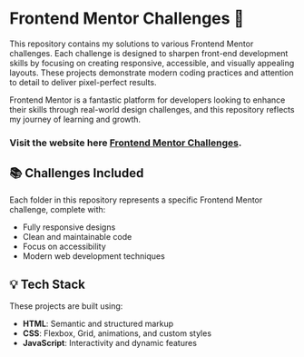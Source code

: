 # Frontend Mentor Challenges 🚀  

This repository contains my solutions to various Frontend Mentor challenges. Each challenge is designed to sharpen front-end development skills by focusing on creating responsive, accessible, and visually appealing layouts. These projects demonstrate modern coding practices and attention to detail to deliver pixel-perfect results.  

Frontend Mentor is a fantastic platform for developers looking to enhance their skills through real-world design challenges, and this repository reflects my journey of learning and growth.  

### Visit the website here [Frontend Mentor Challenges](https://frontend-mentor-challenges-solution.netlify.app/).

## 📚 Challenges Included  
Each folder in this repository represents a specific Frontend Mentor challenge, complete with:  
- Fully responsive designs  
- Clean and maintainable code  
- Focus on accessibility  
- Modern web development techniques  

## 💡 Tech Stack  
These projects are built using:  
- **HTML**: Semantic and structured markup  
- **CSS**: Flexbox, Grid, animations, and custom styles  
- **JavaScript**: Interactivity and dynamic features  


